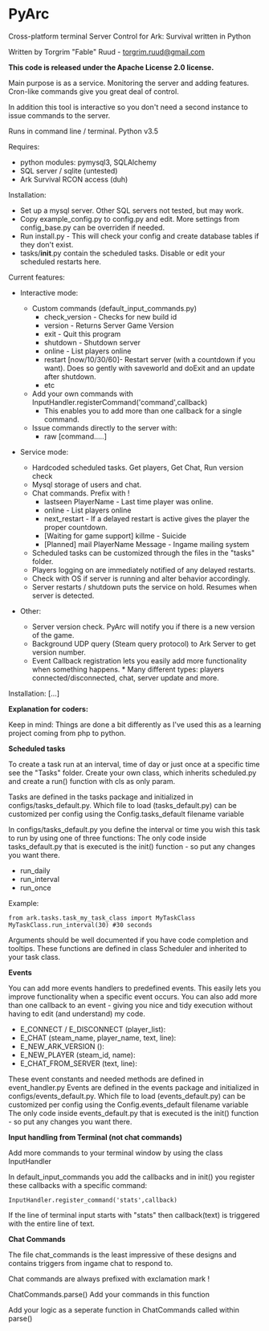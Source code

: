 # PyArc
Cross-platform terminal Server Control for Ark: Survival written in Python

Written by Torgrim "Fable" Ruud - torgrim.ruud@gmail.com

__This code is released under the Apache License 2.0 license.__

Main purpose is as a service. Monitoring the server and adding features.
Cron-like commands give you great deal of control.

In addition this tool is interactive so you don't need a second instance
to issue commands to the server.

Runs in command line / terminal. Python v3.5

Requires:
- python modules: pymysql3, SQLAlchemy
- SQL server / sqlite (untested)
- Ark Survival RCON access (duh)

Installation:
- Set up a mysql server. Other SQL servers not tested, but may work.
- Copy example_config.py to config.py and edit. More settings from config_base.py can be overriden if needed.
- Run install.py - This will check your config and create database tables if they don't exist. 
- tasks/__init__.py contain the scheduled tasks. Disable or edit your scheduled restarts here.

Current features:
- Interactive mode:
    * Custom commands (default_input_commands.py)
        * check_version - Checks for new build id
        * version - Returns Server Game Version
        * exit - Quit this program
        * shutdown - Shutdown server
        * online - List players online
        * restart [now/10/30/60]- Restart server (with a countdown if you want). Does so gently with saveworld and doExit and an update after shutdown.
        * etc
    * Add your own commands with InputHandler.registerCommand('command',callback)
        * This enables you to add more than one callback for a single command.
    * Issue commands directly to the server with:
        * raw [command.....]
  
  
- Service mode:
    * Hardcoded scheduled tasks. Get players, Get Chat, Run version check
    * Mysql storage of users and chat.
    * Chat commands. Prefix with !
        * lastseen PlayerName - Last time player was online.
        * online - List players online
        * next_restart - If a delayed restart is active gives the player the proper countdown.
        * [Waiting for game support] killme - Suicide
        * [Planned] mail PlayerName Message - Ingame mailing system
    * Scheduled tasks can be customized through the files in the "tasks" folder.
    * Players logging on are immediately notified of any delayed restarts.
    * Check with OS if server is running and alter behavior accordingly.
    * Server restarts / shutdown puts the service on hold. Resumes when server is detected.
  
- Other:
  * Server version check. PyArc will notify you if there is a new version of the game. 
  * Background UDP query (Steam query protocol) to Ark Server to get version number. 
  * Event Callback registration lets you easily add more functionality when something happens.
        * Many different types: players connected/disconnected, chat, server update and more.


Installation:
[...]



__Explanation for coders:__

Keep in mind: Things are done a bit differently as I've used this as a learning project coming from php to python.


__Scheduled tasks__

To create a task run at an interval, time of day or just once at a specific time see the "Tasks" folder.
Create your own class, which inherits scheduled.py and create a run() function with cls as only param.

Tasks are defined in the tasks package and initialized in configs/tasks_default.py.
Which file to load (tasks_default.py) can be customized per config using the Config.tasks_default filename variable

In configs/tasks_default.py you define the interval or time you wish this task to run by using one of three functions:
The only code inside tasks_default.py that is executed is the init() function - so put any changes you want there.

* run_daily
* run_interval
* run_once

Example:

    from ark.tasks.task_my_task_class import MyTaskClass
    MyTaskClass.run_interval(30) #30 seconds

Arguments should be well documented if you have code completion and tooltips.
These functions are defined in class Scheduler and inherited to your task class.


__Events__

You can add more events handlers to predefined events.
This easily lets you improve functionality when a specific event occurs.
You can also add more than one callback to an event - giving you nice and tidy execution without
having to edit (and understand) my code.

* E_CONNECT / E_DISCONNECT (player_list):
* E_CHAT (steam_name, player_name, text, line):
* E_NEW_ARK_VERSION ():
* E_NEW_PLAYER (steam_id, name):
* E_CHAT_FROM_SERVER (text, line):


These event constants and needed methods are defined in event_handler.py
Events are defined in the events package and initialized in configs/events_default.py.
Which file to load (events_default.py) can be customized per config using the Config.events_default filename variable
The only code inside events_default.py that is executed is the init() function - so put any changes you want there.


__Input handling from Terminal (not chat commands)__

Add more commands to your terminal window by using the class InputHandler

In default_input_commands you add the callbacks and in init() you register these callbacks with a specific command:

    InputHandler.register_command('stats',callback)

If the line of terminal input starts with "stats" then callback(text) is triggered with the entire line of text.



__Chat Commands__

The file chat_commands is the least impressive of these designs and contains triggers from ingame chat to respond to.

Chat commands are always prefixed with exclamation mark !

ChatCommands.parse()
    Add your commands in this function

Add your logic as a seperate function in ChatCommands called within parse()

